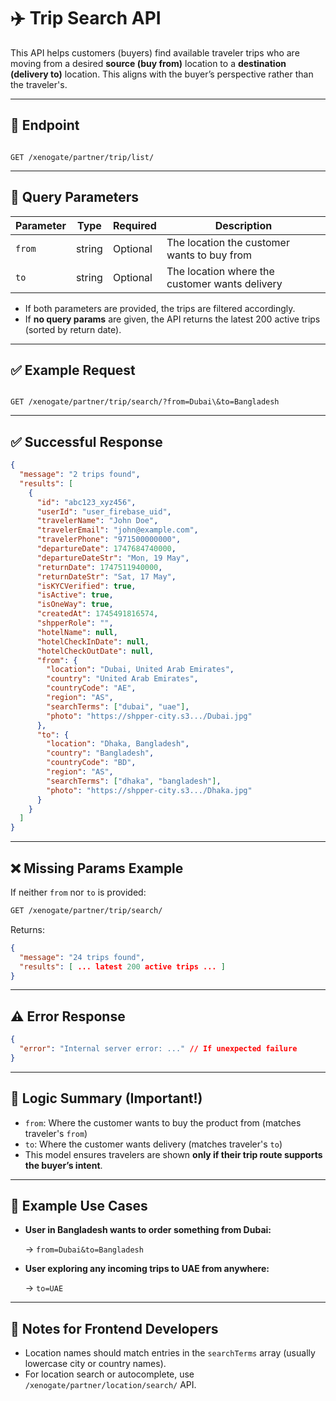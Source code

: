 # ✈️ Trip Search API

This API helps customers (buyers) find available traveler trips who are moving from a desired **source (buy from)** location to a **destination (delivery to)** location. This aligns with the buyer’s perspective rather than the traveler's.

---

## 🔗 Endpoint

```

GET /xenogate/partner/trip/list/

```

---

## 🧾 Query Parameters

| Parameter | Type   | Required | Description                                    |
| --------- | ------ | -------- | ---------------------------------------------- |
| `from`    | string | Optional | The location the customer wants to buy from    |
| `to`      | string | Optional | The location where the customer wants delivery |

- If both parameters are provided, the trips are filtered accordingly.
- If **no query params** are given, the API returns the latest 200 active trips (sorted by return date).

---

## ✅ Example Request

```

GET /xenogate/partner/trip/search/?from=Dubai\&to=Bangladesh

```

---

## ✅ Successful Response

```json
{
  "message": "2 trips found",
  "results": [
    {
      "id": "abc123_xyz456",
      "userId": "user_firebase_uid",
      "travelerName": "John Doe",
      "travelerEmail": "john@example.com",
      "travelerPhone": "971500000000",
      "departureDate": 1747684740000,
      "departureDateStr": "Mon, 19 May",
      "returnDate": 1747511940000,
      "returnDateStr": "Sat, 17 May",
      "isKYCVerified": true,
      "isActive": true,
      "isOneWay": true,
      "createdAt": 1745491816574,
      "shpperRole": "",
      "hotelName": null,
      "hotelCheckInDate": null,
      "hotelCheckOutDate": null,
      "from": {
        "location": "Dubai, United Arab Emirates",
        "country": "United Arab Emirates",
        "countryCode": "AE",
        "region": "AS",
        "searchTerms": ["dubai", "uae"],
        "photo": "https://shpper-city.s3.../Dubai.jpg"
      },
      "to": {
        "location": "Dhaka, Bangladesh",
        "country": "Bangladesh",
        "countryCode": "BD",
        "region": "AS",
        "searchTerms": ["dhaka", "bangladesh"],
        "photo": "https://shpper-city.s3.../Dhaka.jpg"
      }
    }
  ]
}
```

---

## ❌ Missing Params Example

If neither `from` nor `to` is provided:

```bash
GET /xenogate/partner/trip/search/
```

Returns:

```json
{
  "message": "24 trips found",
  "results": [ ... latest 200 active trips ... ]
}
```

---

## ⚠️ Error Response

```json
{
  "error": "Internal server error: ..." // If unexpected failure
}
```

---

## 🧠 Logic Summary (Important!)

- `from`: Where the customer wants to buy the product from (matches traveler's `from`)
- `to`: Where the customer wants delivery (matches traveler's `to`)
- This model ensures travelers are shown **only if their trip route supports the buyer’s intent**.

---

## 🔁 Example Use Cases

- **User in Bangladesh wants to order something from Dubai:**

  → `from=Dubai&to=Bangladesh`

- **User exploring any incoming trips to UAE from anywhere:**

  → `to=UAE`

---

## 📎 Notes for Frontend Developers

- Location names should match entries in the `searchTerms` array (usually lowercase city or country names).
- For location search or autocomplete, use `/xenogate/partner/location/search/` API.
